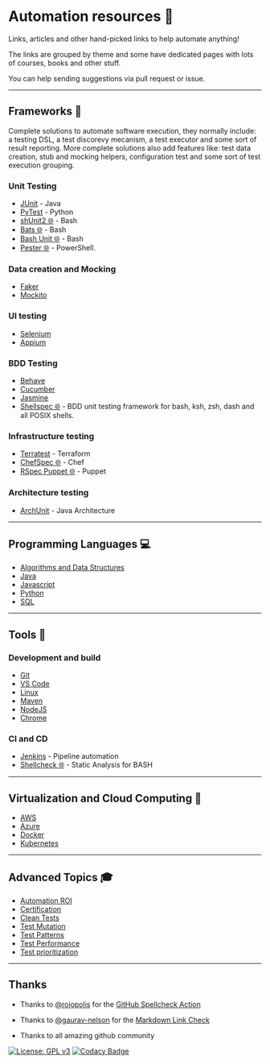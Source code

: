 # Automation resources 🤖

Links, articles and other hand-picked links to help automate anything!

The links are grouped by theme and some have dedicated pages with lots of courses, books and other stuff.

You can help sending suggestions via pull request or issue.

---

## Frameworks 📝

Complete solutions to automate software execution, they normally include: a testing DSL, a test discorevy mecanism, a test executor and some sort of result reporting. More complete solutions also add features like: test data creation, stub and mocking helpers, configuration test and some sort of test execution grouping.

### Unit Testing

- [JUnit](docs/frameworks/junit.md) - Java
- [PyTest](docs/frameworks/pytest.md) - Python
- [shUnit2 🌐](https://github.com/kward/shunit2/)   - Bash
- [Bats 🌐](https://github.com/sstephenson/bats) - Bash
- [Bash Unit 🌐](https://github.com/pgrange/bash_unit) - Bash
- [Pester 🌐](https://github.com/pester/Pester) - PowerShell. 

### Data creation and Mocking

- [Faker](docs/frameworks/faker.md)
- [Mockito](docs/frameworks/mockito.md)

### UI testing

- [Selenium](docs/frameworks/selenium.md)
- [Appium](docs/tools/appium.md)

### BDD Testing

- [Behave](docs/frameworks/behave.md)
- [Cucumber](docs/frameworks/cucumber.md)
- [Jasmine](docs/frameworks/jasmine.md)
- [Shellspec 🌐](https://github.com/shellspec/shellspec) - BDD unit testing framework for bash, ksh, zsh, dash and all POSIX shells.

### Infrastructure testing

- [Terratest](docs/frameworks/terratest.md) - Terraform
- [ChefSpec 🌐](https://docs.chef.io/workstation/chefspec/) - Chef
- [RSpec Puppet 🌐](https://rspec-puppet.com/) - Puppet

### Architecture testing

- [ArchUnit](docs/frameworks/archunit.md) - Java Architecture

---

## Programming Languages 💻

- [Algorithms and Data Structures](docs/programming/algorithms.md)
- [Java](docs/programming/java.md)
- [Javascript](docs/programming/javascript.md)
- [Python](docs/programming/python.md)
- [SQL](docs/programming/sql.md)

---

## Tools 🔨

### Development and build

- [Git](docs/tools/linux.md)
- [VS Code](docs/tools/vscode.md)
- [Linux](docs/tools/git.md)
- [Maven](docs/tools/maven.md)
- [NodeJS](docs/tools/nodejs.md)
- [Chrome](docs/tools/chrome.md)

### CI and CD

- [Jenkins](docs/tools/jenkins.md) - Pipeline automation
- [Shellcheck 🌐](https://github.com/koalaman/shellcheck) - Static Analysis for BASH

---

## Virtualization and Cloud Computing 🎯

- [AWS](docs/clouds/aws.md)
- [Azure](docs/clouds/azure.md)
- [Docker](docs/tools/docker.md)
- [Kubernetes](docs/tools/kubernetes.md)

---

## Advanced Topics 🎓

- [Automation ROI](docs/topics/automation-roi.md)
- [Certification](docs/topics/certification.md)
- [Clean Tests](docs/topics/clean-tests.md)
- [Test Mutation](docs/topics/test-mutation.md)
- [Test Patterns](docs/topics/test-patterns.md)
- [Test Performance](docs/topics/test-performance.md)
- [Test prioritization](docs/topics/test-priorization.md)

---

## Thanks

- Thanks to [@rojopolis](https://github.com/rojopolis) for the [GitHub Spellcheck Action](https://github.com/rojopolis/spellcheck-github-actions)

- Thanks to [@gaurav-nelson](https://github.com/gaurav-nelson) for the [Markdown Link Check](https://github.com/gaurav-nelson/github-action-markdown-link-check)

- Thanks to all amazing github community

[![License: GPL v3](https://img.shields.io/badge/License-GPLv3-blue.svg)](https://www.gnu.org/licenses/gpl-3.0)
[![Codacy Badge](https://api.codacy.com/project/badge/Grade/cb911d602af6436a9fa5073616aa7815)](https://www.codacy.com/manual/edumco/automation-resources?utm_source=github.com&utm_medium=referral&utm_content=edumco/automation-resources&utm_campaign=Badge_Grade)
